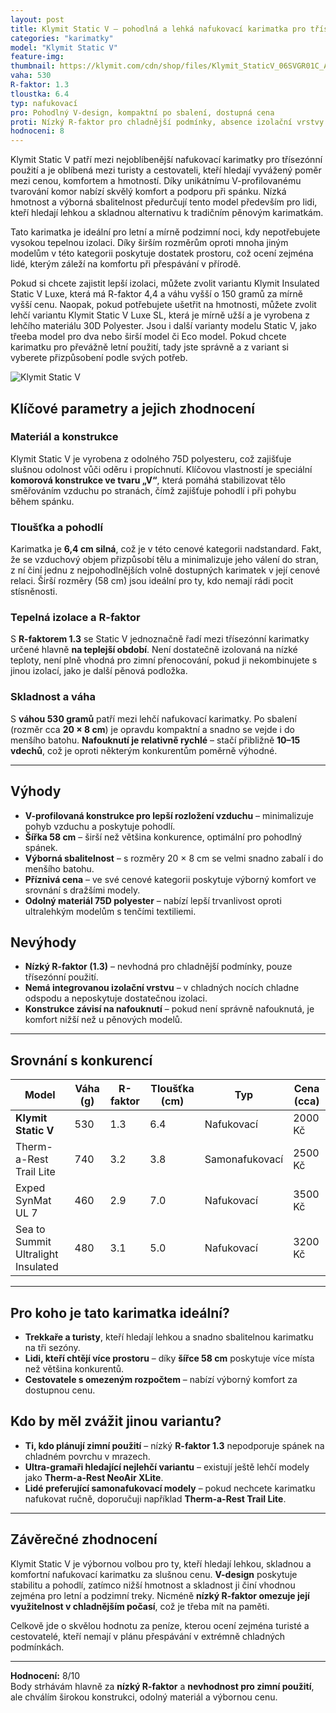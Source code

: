 ```yaml
---
layout: post
title: Klymit Static V – pohodlná a lehká nafukovací karimatka pro třísezónní použití
categories: "karimatky"
model: "Klymit Static V"
feature-img: 
thumbnail: https://klymit.com/cdn/shop/files/Klymit_StaticV_06SVGR01C_Angle_NoValve_v1_2000x2000_46dd32a6-2415-42bb-a51f-7b21032ad543.jpg
vaha: 530
R-faktor: 1.3
tloustka: 6.4
typ: nafukovací
pro: Pohodlný V-design, kompaktní po sbalení, dostupná cena
proti: Nízký R-faktor pro chladnější podmínky, absence izolační vrstvy
hodnoceni: 8
---
```



Klymit Static V patří mezi nejoblíbenější nafukovací karimatky pro třísezónní použití a je oblíbená mezi turisty a cestovateli, kteří hledají vyvážený poměr mezi cenou, komfortem a hmotností. Díky unikátnímu V-profilovanému tvarování komor nabízí skvělý komfort a podporu při spánku. Nízká hmotnost a výborná sbalitelnost předurčují tento model především pro lidi, kteří hledají lehkou a skladnou alternativu k tradičním pěnovým karimatkám.

Tato karimatka je ideální pro letní a mírně podzimní noci, kdy nepotřebujete vysokou tepelnou izolaci. Díky širším rozměrům oproti mnoha jiným modelům v této kategorii poskytuje dostatek prostoru, což ocení zejména lidé, kterým záleží na komfortu při přespávání v přírodě. 

Pokud si chcete zajistit lepší izolaci, můžete zvolit variantu Klymit Insulated Static V Luxe, která má R-faktor 4,4 a váhu vyšší o 150 gramů za mírně vyšší cenu. Naopak, pokud potřebujete ušetřit na hmotnosti, můžete zvolit lehčí variantu Klymit Static V Luxe SL, která je mírně užší a je vyrobena z lehčího materiálu 30D Polyester. Jsou i další varianty modelu Static V, jako třeeba model pro dva nebo širší model či Eco model. Pokud chcete karimatku pro převážně letní použití, tady jste správně a z variant si vyberete přizpůsobení podle svých potřeb. 

![Klymit Static V](https://res.cloudinary.com/dvwv5cne3/image/fetch/w_auto,h_450,c_fill,g_auto,f_auto,q_auto/https://klymit.com/cdn/shop/files/Klymit_StaticV_06SVGR01C_Angle_NoValve_v1_2000x2000_46dd32a6-2415-42bb-a51f-7b21032ad543.jpg)

## Klíčové parametry a jejich zhodnocení

### **Materiál a konstrukce**
Klymit Static V je vyrobena z odolného 75D polyesteru, což zajišťuje slušnou odolnost vůči oděru i propíchnutí. Klíčovou vlastností je speciální **komorová konstrukce ve tvaru „V“**, která pomáhá stabilizovat tělo směřováním vzduchu po stranách, čímž zajišťuje pohodlí i při pohybu během spánku.

### **Tloušťka a pohodlí**
Karimatka je **6,4 cm silná**, což je v této cenové kategorii nadstandard. Fakt, že se vzduchový objem přizpůsobí tělu a minimalizuje jeho válení do stran, z ní činí jednu z nejpohodlnějších volně dostupných karimatek v její cenové relaci. Širší rozměry (58 cm) jsou ideální pro ty, kdo nemají rádi pocit stísněnosti.

### **Tepelná izolace a R-faktor**
S **R-faktorem 1.3** se Static V jednoznačně řadí mezi třísezónní karimatky určené hlavně **na teplejší období**. Není dostatečně izolovaná na nízké teploty, není plně vhodná pro zimní přenocování, pokud ji nekombinujete s jinou izolací, jako je další pěnová podložka.

### **Skladnost a váha**
S **váhou 530 gramů** patří mezi lehčí nafukovací karimatky. Po sbalení (rozměr cca **20 × 8 cm**) je opravdu kompaktní a snadno se vejde i do menšího batohu. **Nafouknutí je relativně rychlé** – stačí přibližně **10–15 vdechů**, což je oproti některým konkurentům poměrně výhodné.

---

## Výhody

- **V-profilovaná konstrukce pro lepší rozložení vzduchu** – minimalizuje pohyb vzduchu a poskytuje pohodlí.
- **Šířka 58 cm** – širší než většina konkurence, optimální pro pohodlný spánek.
- **Výborná sbalitelnost** – s rozměry 20 × 8 cm se velmi snadno zabalí i do menšího batohu.
- **Příznivá cena** – ve své cenové kategorii poskytuje výborný komfort ve srovnání s dražšími modely.
- **Odolný materiál 75D polyester** – nabízí lepší trvanlivost oproti ultralehkým modelům s tenčími textiliemi.

## Nevýhody

- **Nízký R-faktor (1.3)** – nevhodná pro chladnější podmínky, pouze třísezónní použití.
- **Nemá integrovanou izolační vrstvu** – v chladných nocích chladne odspodu a neposkytuje dostatečnou izolaci.
- **Konstrukce závisí na nafouknutí** – pokud není správně nafouknutá, je komfort nižší než u pěnových modelů.

---

## Srovnání s konkurencí

| Model               | Váha (g) | R-faktor | Tloušťka (cm) | Typ         | Cena (cca) |
|---------------------|---------|---------|--------------|-------------|------------|
| **Klymit Static V** | 530     | 1.3     | 6.4          | Nafukovací  | 2000 Kč    |
| Therm-a-Rest Trail Lite | 740     | 3.2     | 3.8          | Samonafukovací | 2500 Kč    |
| Exped SynMat UL 7  | 460     | 2.9     | 7.0          | Nafukovací  | 3500 Kč    |
| Sea to Summit Ultralight Insulated | 480     | 3.1     | 5.0          | Nafukovací  | 3200 Kč    |

---

## Pro koho je tato karimatka ideální?

- **Trekkaře a turisty**, kteří hledají lehkou a snadno sbalitelnou karimatku na tři sezóny.
- **Lidi, kteří chtějí více prostoru** – díky **šířce 58 cm** poskytuje více místa než většina konkurentů.
- **Cestovatele s omezeným rozpočtem** – nabízí výborný komfort za dostupnou cenu.

## Kdo by měl zvážit jinou variantu?

- **Ti, kdo plánují zimní použití** – nízký **R-faktor 1.3** nepodporuje spánek na chladném povrchu v mrazech.
- **Ultra-gramaři hledající nejlehčí variantu** – existují ještě lehčí modely jako **Therm-a-Rest NeoAir XLite**.
- **Lidé preferující samonafukovací modely** – pokud nechcete karimatku nafukovat ručně, doporučuji například **Therm-a-Rest Trail Lite**.

---

## Závěrečné zhodnocení

Klymit Static V je výbornou volbou pro ty, kteří hledají lehkou, skladnou a komfortní nafukovací karimatku za slušnou cenu. **V-design** poskytuje stabilitu a pohodlí, zatímco nižší hmotnost a skladnost ji činí vhodnou zejména pro letní a podzimní treky. Nicméně **nízký R-faktor omezuje její využitelnost v chladnějším počasí**, což je třeba mít na paměti.

Celkově jde o skvělou hodnotu za peníze, kterou ocení zejména turisté a cestovatelé, kteří nemají v plánu přespávání v extrémně chladných podmínkách.

---

**Hodnocení:** 8/10  
Body strhávám hlavně za **nízký R-faktor** a **nevhodnost pro zimní použití**, ale chválím širokou konstrukci, odolný materiál a výbornou cenu.